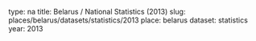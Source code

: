 type: na
title: Belarus / National Statistics (2013)
slug: places/belarus/datasets/statistics/2013
place: belarus
dataset: statistics
year: 2013

